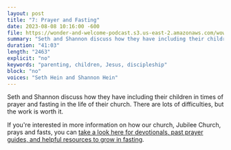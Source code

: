 ```yaml
---
layout: post
title: "7: Prayer and Fasting"
date: 2023-08-08 10:16:00 -600
file: https://wonder-and-welcome-podcast.s3.us-east-2.amazonaws.com/wow007.mp3
summary: "Seth and Shannon discuss how they have including their children in times of prayer and fasting in the life of their church. There are lots of difficulties, but the work is worth it."
duration: "41:03" 
length: "2463"
explicit: "no" 
keywords: "parenting, children, Jesus, discipleship"
block: "no" 
voices: "Seth Hein and Shannon Hein"
---
```


Seth and Shannon discuss how they have including their children in times of prayer and fasting in the life of their church. There are lots of difficulties, but the work is worth it.

If you're interested in more information on how our church, Jubilee Church, prays and fasts, you can [take a look here for devotionals, past prayer guides, and helpful resources to grow in fasting](https://www.jubileestl.org/fasting). 